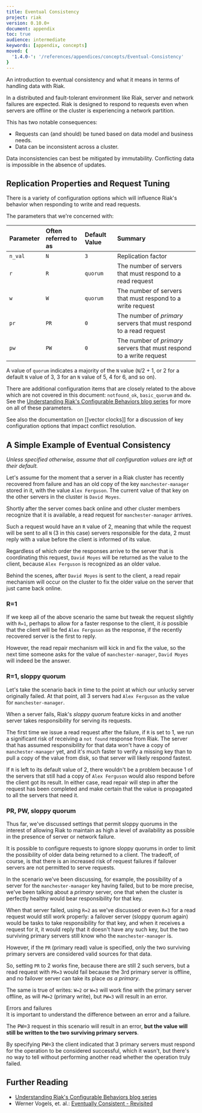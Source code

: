 ```yaml
---
title: Eventual Consistency
project: riak
version: 0.10.0+
document: appendix
toc: true
audience: intermediate
keywords: [appendix, concepts]
moved: {
  '1.4.0-': '/references/appendices/concepts/Eventual-Consistency'
}
---
```


An introduction to eventual consistency and what it means in terms of handling data with Riak.

In a distributed and fault-tolerant environment like Riak, server and network failures are expected. Riak is designed to respond to requests even when servers are offline or the cluster is experiencing a network partition.

This has two notable consequences:

* Requests can (and should) be tuned based on data model and business needs.
* Data can be inconsistent across a cluster.

<div class="note">
Data inconsistencies can best be mitigated by immutability. Conflicting data is impossible in the absence of updates.
</div>

## Replication Properties and Request Tuning

There is a variety of configuration options which will influence Riak's behavior when responding to write and read requests.

The parameters that we're concerned with:

Parameter | Often referred to as | Default Value | Summary
:---------|:---------------------|:--------------|:-------
`n_val` | `N` | `3` | Replication factor
`r` | `R` | `quorum` | The number of servers that must respond to a read request
`w` | `W` | `quorum` | The number of servers that must respond to a write request
`pr` | `PR` | `0` | The number of _primary_ servers that must respond to a read request
`pw` | `PW` | `0` | The number of _primary_ servers that must respond to a write request

A value of `quorum` indicates a majority of the `N` value (`N`/2 + 1, or 2 for a default `N` value of 3, 3 for an `N` value of 5, 4 for 6, and so on).

There are additional configuration items that are closely related to the above which are not covered in this document: `notfound_ok`, `basic_quorum` and `dw`. See the [Understanding Riak's Configurable Behaviors blog series](http://basho.com/understanding-riaks-configurable-behaviors-part-1/) for more on all of these parameters.

See also the documentation on [[vector clocks]] for a discussion of key configuration options that impact conflict resolution.


## A Simple Example of Eventual Consistency

_Unless specified otherwise, assume that all configuration values are left at their default._

Let's assume for the moment that a server in a Riak cluster has recently recovered from failure and has an old copy of the key `manchester-manager` stored in it, with the value `Alex Ferguson`. The current value of that key on the other servers in the cluster is `David Moyes`.

Shortly after the server comes back online and other cluster members recognize that it is available, a read request for `manchester-manager` arrives.

Such a request would have an `R` value of 2, meaning that while the request will be sent to all `N` (3 in this case) servers responsible for the data, 2 must reply with a value before the client is informed of its value.

Regardless of which order the responses arrive to the server that is coordinating this request, `David Moyes` will be returned as the value to the client, because `Alex Ferguson` is recognized as an older value.

Behind the scenes, after `David Moyes` is sent to the client, a read repair mechanism will occur on the cluster to fix the older value on the server that just came back online.

### R=1

If we keep all of the above scenario the same but tweak the request slightly with `R=1`, perhaps to allow for a faster response to the client, it _is_ possible that the client will be fed `Alex Ferguson` as the response, if the recently recovered server is the first to reply.

However, the read repair mechanism will kick in and fix the value, so the
next time someone asks for the value of `manchester-manager`, `David Moyes` will indeed be the answer.

### R=1, sloppy quorum

Let's take the scenario back in time to the point at which our unlucky server originally failed. At that point, all 3 servers had `Alex Ferguson` as the value for `manchester-manager`.

When a server fails, Riak's *sloppy quorum* feature kicks in and another server takes responsibility for serving its requests.

The first time we issue a read request after the failure, if `R` is set to 1, we run a significant risk of receiving a `not found` response from Riak. The server that has assumed responsibility for that data won't have a copy of `manchester-manager` yet, and it's much faster to verify a missing key than to pull a copy of the value from disk, so that server will likely respond fastest.

If `R` is left to its default value of 2, there wouldn't be a problem because 1 of the servers that still had a copy of `Alex Ferguson` would also respond before the client got its result. In either case, read repair will step in after the request has been completed and make certain that the value is propagated to all the servers that need it.

### PR, PW, sloppy quorum

Thus far, we've discussed settings that permit sloppy quorums in the interest of allowing Riak to maintain as high a level of availability as possible in the presence of server or network failure.

It is possible to configure requests to ignore sloppy quorums in order to limit the possibility of older data being returned to a client. The tradeoff, of course, is that there is an increased risk of request failures if failover servers are not permitted to serve requests.

In the scenario we've been discussing, for example, the possibility of a server for the `manchester-manager` key having failed, but to be more precise, we've been talking about a *primary* server, one that when the cluster is perfectly healthy would bear responsibility for that key.

When that server failed, using `R=2` as we've discussed or even `R=3`
for a read request would still work properly: a failover server
(sloppy quorum again) would be tasks to take responsibility for that
key, and when it receives a request for it, it would reply that it
doesn't have any such key, but the two surviving primary servers still
know who the `manchester-manager` is.

However, if the `PR` (primary read) value is specified, only the two
surviving primary servers are considered valid sources for that data.

So, setting `PR` to 2 works fine, because there are still 2 such
servers, but a read request with `PR=3` would fail because the 3rd
primary server is offline, and no failover server can take its place
*as a primary*.

The same is true of writes: `W=2` or `W=3` will work fine with the
primary server offline, as will `PW=2` (primary write), but `PW=3`
will result in an error.

<div class="note"><div class="title">Errors and failures</div>
It is important to understand the difference between an error and a failure.

The <tt>PW=3</tt> request in this scenario will result in an error, <b>but the value will still be written to the two surviving primary servers</b>.

By specifying <tt>PW=3</tt> the client indicated that 3 primary servers must respond for the operation to be considered successful, which it wasn't, but there's no way to tell without performing another read whether the operation truly failed.
</div>

## Further Reading

* [Understanding Riak's Configurable Behaviors blog series](http://basho.com/understanding-riaks-configurable-behaviors-part-1/)
* Werner Vogels, et. al.: [Eventually Consistent - Revisited](http://www.allthingsdistributed.com/2008/12/eventually_consistent.html)
